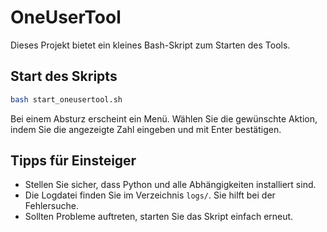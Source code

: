 # OneUserTool

Dieses Projekt bietet ein kleines Bash-Skript zum Starten des Tools.

## Start des Skripts

```bash
bash start_oneusertool.sh
```

Bei einem Absturz erscheint ein Menü. Wählen Sie die gewünschte Aktion,
indem Sie die angezeigte Zahl eingeben und mit Enter bestätigen.

## Tipps für Einsteiger

* Stellen Sie sicher, dass Python und alle Abhängigkeiten installiert sind.
* Die Logdatei finden Sie im Verzeichnis `logs/`. Sie hilft bei der Fehlersuche.
* Sollten Probleme auftreten, starten Sie das Skript einfach erneut.
